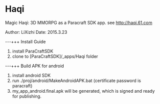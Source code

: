 # Haqi
Magic Haqi: 3D MMORPG as a Paracraft SDK app.  see http://haqi.61.com

Author: LiXizhi
Date: 2015.3.23

---+++ Install Guide
1. install ParaCraftSDK
2. clone to [ParaCraftSDK]/_apps/Haqi folder

---+++ Build APK for android
1. install android SDK
2. run ./proj/android/MakeAndroidAPK.bat   (certificate password is paracraft)
3. my_app_android.final.apk will be generated, which is signed and ready for publishing. 


